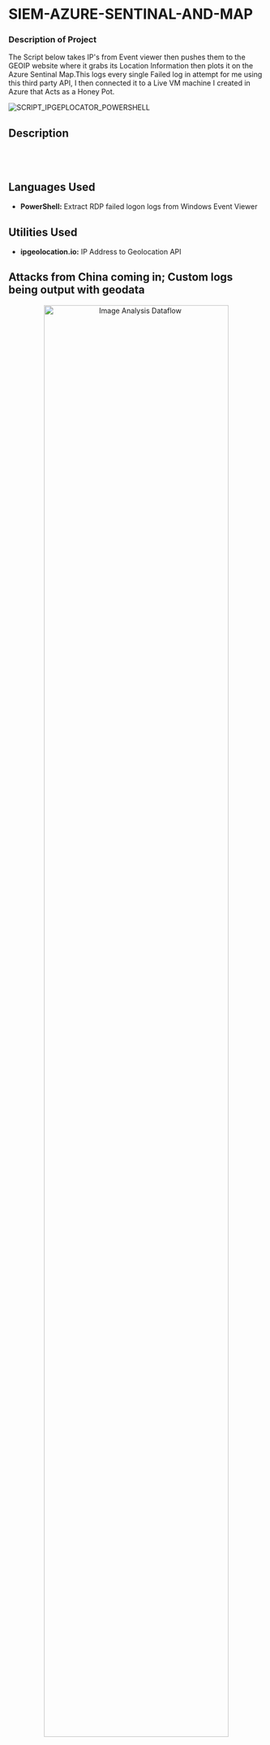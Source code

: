 <h1>SIEM-AZURE-SENTINAL-AND-MAP</h1>


 ### Description of Project
 The Script below takes IP's from Event viewer then pushes them to the GEOIP website where it grabs its Location Information then plots it on the Azure Sentinal Map.This logs every single Failed log in attempt for me using this third party API, I then connected 
 it to a Live VM machine I created in Azure that Acts as a Honey Pot. 


![SCRIPT_IPGEPLOCATOR_POWERSHELL](https://github.com/Dmoore125/SIEM--AZURE-SENTINAL-AND-MAP/assets/162640561/f18191cb-f614-466c-ad67-11cb870da935)

<h2>Description</h2>
<b>
</b>
<br />
<br />



</p>
<h2>Languages Used</h2>

- <b>PowerShell:</b> Extract RDP failed logon logs from Windows Event Viewer 

<h2>Utilities Used</h2>

- <b>ipgeolocation.io:</b> IP Address to Geolocation API

<h2>Attacks from China coming in; Custom logs being output with geodata</h2>

<p align="center">
<img src="https://i.imgur.com/LhDCRz4.jpeg" height="85%" width="85%" alt="Image Analysis Dataflow"/>
</p>

<h2>World map of incoming attacks after 24 hours (built custom logs including geodata)</h2>

<p align="center">
<img src="https://i.imgur.com/krRFrK5.png" height="85%" width="85%" alt="Image Analysis Dataflow"/>
</p>


<!--
 ```diff
- text in red
+ text in green
! text in orange
# text in gray
@@ text in purple (and bold)@@
```
--!>
